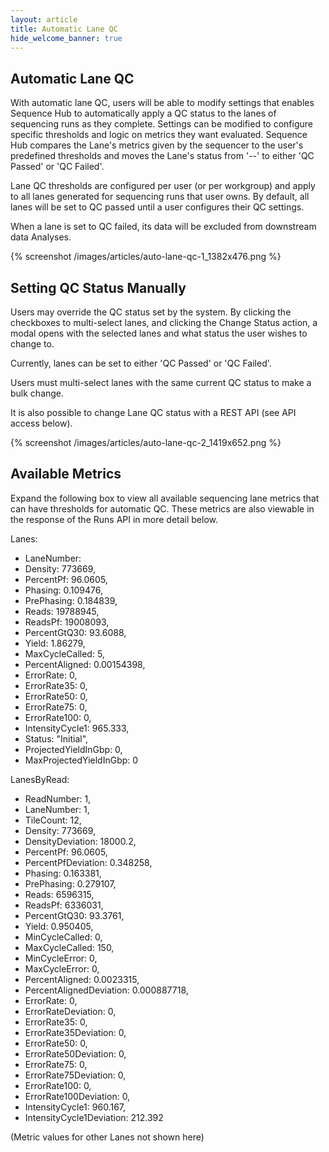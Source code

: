 ```yaml
---
layout: article
title: Automatic Lane QC
hide_welcome_banner: true
---
```



## Automatic Lane QC

With automatic lane QC, users will be able to modify settings that enables
Sequence Hub to automatically apply a QC status to the lanes of sequencing runs
as they complete. Settings can be modified to configure specific thresholds and
logic on metrics they want evaluated. Sequence Hub compares the Lane's metrics
given by the sequencer to the user's predefined thresholds and moves the Lane's
status from '--' to either 'QC Passed' or 'QC Failed'.

Lane QC thresholds are configured per user (or per workgroup) and apply to all
lanes generated for sequencing runs that user owns. By default, all lanes will
be set to QC passed until a user configures their QC settings.

When a lane is set to QC failed, its data will be excluded from downstream data
Analyses.

{% screenshot /images/articles/auto-lane-qc-1_1382x476.png %}

## Setting QC Status Manually

Users may override the QC status set by the system. By clicking the checkboxes
to multi-select lanes, and clicking the Change Status action, a modal opens with
the selected lanes and what status the user wishes to change to.

Currently, lanes can be set to either 'QC Passed' or 'QC Failed'.

Users must multi-select lanes with the same current QC status to make a bulk
change.

It is also possible to change Lane QC status with a REST API (see API access
below).

{% screenshot /images/articles/auto-lane-qc-2_1419x652.png %}

## Available Metrics

Expand the following box to view all available sequencing lane metrics that can
have thresholds for automatic QC. These metrics are also viewable in the
response of the Runs API in more detail below.

Lanes: 

-   LaneNumber: 
-   Density: 773669,
-   PercentPf: 96.0605,
-   Phasing: 0.109476,
-   PrePhasing: 0.184839,
-   Reads: 19788945,
-   ReadsPf: 19008093,
-   PercentGtQ30: 93.6088,
-   Yield: 1.86279,
-   MaxCycleCalled: 5,
-   PercentAligned: 0.00154398,
-   ErrorRate: 0,
-   ErrorRate35: 0,
-   ErrorRate50: 0,
-   ErrorRate75: 0,
-   ErrorRate100: 0,
-   IntensityCycle1: 965.333,
-   Status: "Initial",
-   ProjectedYieldInGbp: 0,
-   MaxProjectedYieldInGbp: 0

LanesByRead:

-   ReadNumber: 1,
-   LaneNumber: 1,
-   TileCount: 12,
-   Density: 773669,
-   DensityDeviation: 18000.2,
-   PercentPf: 96.0605,
-   PercentPfDeviation: 0.348258,
-   Phasing: 0.163381,
-   PrePhasing: 0.279107,
-   Reads: 6596315,
-   ReadsPf: 6336031,
-   PercentGtQ30: 93.3761,
-   Yield: 0.950405,
-   MinCycleCalled: 0,
-   MaxCycleCalled: 150,
-   MinCycleError: 0,
-   MaxCycleError: 0,
-   PercentAligned: 0.0023315,
-   PercentAlignedDeviation: 0.000887718,
-   ErrorRate: 0,
-   ErrorRateDeviation: 0,
-   ErrorRate35: 0,
-   ErrorRate35Deviation: 0,
-   ErrorRate50: 0,
-   ErrorRate50Deviation: 0,
-   ErrorRate75: 0,
-   ErrorRate75Deviation: 0,
-   ErrorRate100: 0,
-   ErrorRate100Deviation: 0,
-   IntensityCycle1: 960.167,
-   IntensityCycle1Deviation: 212.392

(Metric values for other Lanes not shown here)
